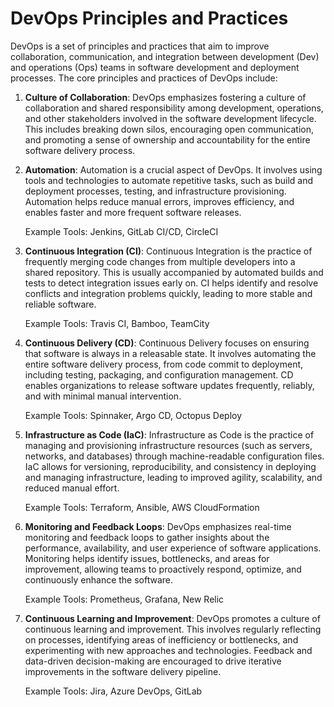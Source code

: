 # DevOps Principles and Practices

DevOps is a set of principles and practices that aim to improve collaboration, communication, and integration between development (Dev) and operations (Ops) teams in software development and deployment processes. The core principles and practices of DevOps include:

1. **Culture of Collaboration**: DevOps emphasizes fostering a culture of collaboration and shared responsibility among development, operations, and other stakeholders involved in the software development lifecycle. This includes breaking down silos, encouraging open communication, and promoting a sense of ownership and accountability for the entire software delivery process.

2. **Automation**: Automation is a crucial aspect of DevOps. It involves using tools and technologies to automate repetitive tasks, such as build and deployment processes, testing, and infrastructure provisioning. Automation helps reduce manual errors, improves efficiency, and enables faster and more frequent software releases.

   Example Tools: Jenkins, GitLab CI/CD, CircleCI

3. **Continuous Integration (CI)**: Continuous Integration is the practice of frequently merging code changes from multiple developers into a shared repository. This is usually accompanied by automated builds and tests to detect integration issues early on. CI helps identify and resolve conflicts and integration problems quickly, leading to more stable and reliable software.

   Example Tools: Travis CI, Bamboo, TeamCity

4. **Continuous Delivery (CD)**: Continuous Delivery focuses on ensuring that software is always in a releasable state. It involves automating the entire software delivery process, from code commit to deployment, including testing, packaging, and configuration management. CD enables organizations to release software updates frequently, reliably, and with minimal manual intervention.

   Example Tools: Spinnaker, Argo CD, Octopus Deploy

5. **Infrastructure as Code (IaC)**: Infrastructure as Code is the practice of managing and provisioning infrastructure resources (such as servers, networks, and databases) through machine-readable configuration files. IaC allows for versioning, reproducibility, and consistency in deploying and managing infrastructure, leading to improved agility, scalability, and reduced manual effort.

   Example Tools: Terraform, Ansible, AWS CloudFormation

6. **Monitoring and Feedback Loops**: DevOps emphasizes real-time monitoring and feedback loops to gather insights about the performance, availability, and user experience of software applications. Monitoring helps identify issues, bottlenecks, and areas for improvement, allowing teams to proactively respond, optimize, and continuously enhance the software.

   Example Tools: Prometheus, Grafana, New Relic

7. **Continuous Learning and Improvement**: DevOps promotes a culture of continuous learning and improvement. This involves regularly reflecting on processes, identifying areas of inefficiency or bottlenecks, and experimenting with new approaches and technologies. Feedback and data-driven decision-making are encouraged to drive iterative improvements in the software delivery pipeline.

   Example Tools: Jira, Azure DevOps, GitLab
